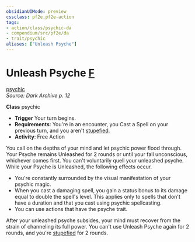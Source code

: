 ```yaml
---
obsidianUIMode: preview
cssclass: pf2e,pf2e-action
tags:
- action/class/psychic-da
- compendium/src/pf2e/da
- trait/psychic
aliases: ["Unleash Psyche"]
---
```

# Unleash Psyche [F](rules/core-rulebook/chapter-9-playing-the-game.md#Actions "Free Action")
[psychic](rules/traits/psychic-da.md "Psychic Class Trait")  
*Source: Dark Archive p. 12*  

**Class** psychic
- **Trigger** Your turn begins.
- **Requirements**: You're in an encounter, you Cast a Spell on your previous turn, and you aren't [stupefied](rules/conditions.md#Stupefied).
- **Activity**: Free Action

You call on the depths of your mind and let psychic power flood through. Your Psyche remains Unleashed for 2 rounds or until your fall unconscious, whichever comes first. You can't voluntarily quell your unleashed psyche. While your Psyche is Unleashed, the following effects occur.

- You're constantly surrounded by the visual manifestation of your psychic magic.
- When you cast a damaging spell, you gain a status bonus to its damage equal to double the spell's level. This applies only to spells that don't have a duration and that you cast using psychic spellcasting.
- You can use actions that have the psyche trait.

After your unleashed psyche subsides, your mind must recover from the strain of channeling its full power. You can't use Unleash Psyche again for 2 rounds, and you're [stupefied](rules/conditions.md#Stupefied) for 2 rounds.